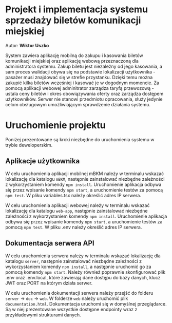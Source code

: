 # Projekt i implementacja systemu sprzedaży biletów komunikacji miejskiej

Autor: **Wiktor Uszko**

System zawiera aplikację mobilną do zakupu i kasowania biletów komunikacji miejskiej oraz aplikację webową przeznaczoną dla administratora systemu. Zakup biletu jest niezależny od jego kasowania, a sam proces walidacji obywa się na podstawie lokalizacji użytkownika - pasażer musi znajdować się w strefie przystanku. Dzięki temu można zakupić kilka biletów wcześniej i kasować je w dogodnym momencie. Za pomocą aplikacji webowej adminitrator zarządza taryfą przewozową - ustala ceny biletów i okres obowiązywania oferty oraz zarządza dostępem użytkowników. Serwer nie stanowi przedmiotu opracowania, służy jedynie celom obsługowym umożliwiającym sprawdzenie działania systemu.

# Uruchomienie projektu

Poniżej prezentowane są kroki niezbędne do uruchomienia systemu w trybie deweloperskim.

## Aplikacje użytkownika

W celu uruchomienia aplikacji mobilnej mBKM należy w terminalu wskazać lokalizację dla katalogu `mBKM`, następnie zainstalować niezbędne zależności z wykorzystaniem komendy `npm install`. Uruchomienie aplikacja odbywa się przez wpisanie komendy `npm start`, a uruchomienie testów za pomocą `npm test`. W pliku variables.tsx należy określić adres IP serwera.

W celu uruchomienia aplikacji webowej należy w terminalu wskazać lokalizację dla katalogu `web-app`, następnie zainstalować niezbędne zależności z wykorzystaniem komendy `npm install`. Uruchomienie aplikacja odbywa się przez wpisanie komendy `npm start`, a uruchomienie testów za pomocą `npm test`. W pliku .env należy określić adres IP serwera.

## Dokumentacja serwera API

W celu uruchomienia serwera należy w terminalu wskazać lokalizację dla katalogu `server`, następnie zainstalować niezbędne zależności z wykorzystaniem komendy `npm install`, a następnie uruchomić go za pomocą komendy `npm start`. Należy również poprawnie skonfigurować plik .env oraz .env.local, które zawierają dane dostępu do bazy danych, klucz JWT oraz PORT na którym działa serwer.

W celu uruchomienia dokumentacji serwera należy przejść do folderu `serwer` -> `doc` -> `web`. W folderze `web` należy uruchomić plik `documentation.html`. Dokumentacja uruchomi się w domyślnej przeglądarce. Są w niej prezentowane wszystkie dostępne endpointy wraz z przykładowymi strukturami danych.

